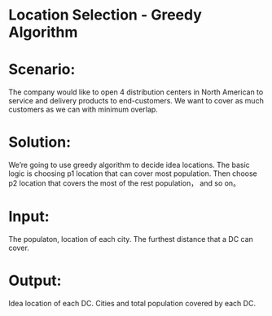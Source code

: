 # Location Selection - Greedy Algorithm

# Scenario:
The company would like to open 4 distribution centers in North American to service and delivery products to end-customers. We want to cover as much customers as we can with minimum overlap.

# Solution:
We’re going to use greedy algorithm to decide idea locations. The basic logic is choosing p1 location that can cover most population. Then choose p2 location that covers the most of the rest population， and so on。

# Input: 
The populaton, location of each city. The furthest distance that a DC can cover.

# Output: 
Idea location of each DC. Cities and total population covered by each DC.
